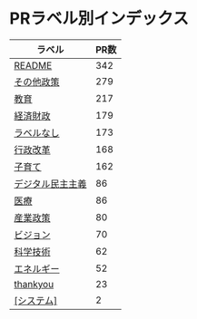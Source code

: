 # PRラベル別インデックス

| ラベル | PR数 |
|--------|------|
| [README](label_README.md) | 342 |
| [その他政策](label_その他政策.md) | 279 |
| [教育](label_教育.md) | 217 |
| [経済財政](label_経済財政.md) | 179 |
| [ラベルなし](label_ラベルなし.md) | 173 |
| [行政改革](label_行政改革.md) | 168 |
| [子育て](label_子育て.md) | 162 |
| [デジタル民主主義](label_デジタル民主主義.md) | 86 |
| [医療](label_医療.md) | 86 |
| [産業政策](label_産業政策.md) | 80 |
| [ビジョン](label_ビジョン.md) | 70 |
| [科学技術](label_科学技術.md) | 62 |
| [エネルギー](label_エネルギー.md) | 52 |
| [thankyou](label_thankyou.md) | 23 |
| [[システム]](label_[システム].md) | 2 |

